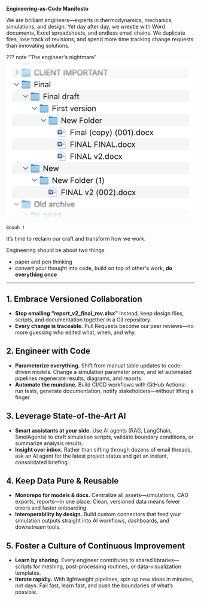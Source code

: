 **Engineering-as-Code Manifesto**

We are brilliant engineers—experts in thermodynamics, mechanics, simulations, and design. Yet day after day, we wrestle with Word documents, Excel spreadsheets, and endless email chains. We duplicate files, lose track of revisions, and spend more time tracking change requests than innovating solutions.

??? note "The engineer's nightmare"
    ![Bad folder](./bad_folder.png)

    Bouuh !

It’s time to reclaim our craft and transform how we work.

Engineering should be about two things:

- paper and pen thinking
- convert your thought into code, build on top of other's work, **do everything once**

---

## 1. Embrace Versioned Collaboration

* **Stop emailing “report\_v2\_final\_rev.xlsx”**
  Instead, keep design files, scripts, and documentation together in a Git repository.
* **Every change is traceable.**
  Pull Requests become our peer reviews—no more guessing who edited what, when, and why.

## 2. Engineer with Code

* **Parameterize everything.**
  Shift from manual table updates to code-driven models. Change a simulation parameter once, and let automated pipelines regenerate results, diagrams, and reports.
* **Automate the mundane.**
  Build CI/CD workflows with GitHub Actions: run tests, generate documentation, notify stakeholders—without lifting a finger.

## 3. Leverage State-of-the-Art AI

* **Smart assistants at your side.**
  Use AI agents (RAG, LangChain, SmolAgents) to draft simulation scripts, validate boundary conditions, or summarize analysis results.
* **Insight over inbox.**
  Rather than sifting through dozens of email threads, ask an AI agent for the latest project status and get an instant, consolidated briefing.

## 4. Keep Data Pure & Reusable

* **Monorepo for models & docs.**
  Centralize all assets—simulations, CAD exports, reports—in one place. Clean, versioned data means fewer errors and faster onboarding.
* **Interoperability by design.**
  Build custom connectors that feed your simulation outputs straight into AI workflows, dashboards, and downstream tools.

## 5. Foster a Culture of Continuous Improvement

* **Learn by sharing.**
  Every engineer contributes to shared libraries—scripts for meshing, post-processing routines, or data-visualization templates.
* **Iterate rapidly.**
  With lightweight pipelines, spin up new ideas in minutes, not days. Fail fast, learn fast, and push the boundaries of what’s possible.

